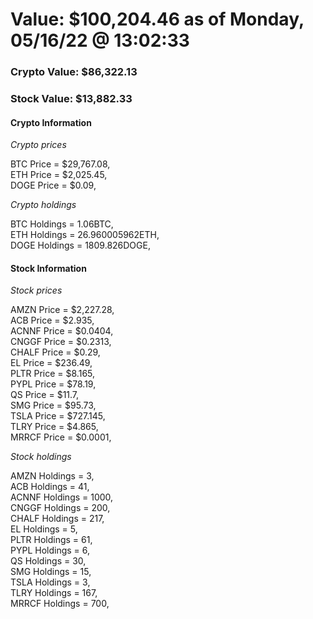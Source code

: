 # Value: $100,204.46 as of Monday, 05/16/22 @ 13:02:33 

### Crypto Value: $86,322.13

### Stock Value: $13,882.33

#### Crypto Information 
*Crypto prices* 

BTC Price = $29,767.08,  
ETH Price = $2,025.45,  
DOGE Price = $0.09,  


*Crypto holdings* 

BTC Holdings = 1.06BTC,  
ETH Holdings = 26.960005962ETH,  
DOGE Holdings = 1809.826DOGE,  


#### Stock Information 

*Stock prices* 

AMZN Price = $2,227.28,  
ACB Price = $2.935,  
ACNNF Price = $0.0404,  
CNGGF Price = $0.2313,  
CHALF Price = $0.29,  
EL Price = $236.49,  
PLTR Price = $8.165,  
PYPL Price = $78.19,  
QS Price = $11.7,  
SMG Price = $95.73,  
TSLA Price = $727.145,  
TLRY Price = $4.865,  
MRRCF Price = $0.0001,  


*Stock holdings* 

AMZN Holdings = 3,  
ACB Holdings = 41,  
ACNNF Holdings = 1000,  
CNGGF Holdings = 200,  
CHALF Holdings = 217,  
EL Holdings = 5,  
PLTR Holdings = 61,  
PYPL Holdings = 6,  
QS Holdings = 30,  
SMG Holdings = 15,  
TSLA Holdings = 3,  
TLRY Holdings = 167,  
MRRCF Holdings = 700,  


